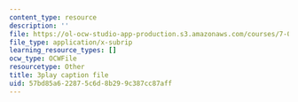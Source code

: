 ```yaml
---
content_type: resource
description: ''
file: https://ol-ocw-studio-app-production.s3.amazonaws.com/courses/7-01sc-fundamentals-of-biology-fall-2011/57bd85a622875c6d8b299c387cc87aff_uBRdfsz_YB4.vtt
file_type: application/x-subrip
learning_resource_types: []
ocw_type: OCWFile
resourcetype: Other
title: 3play caption file
uid: 57bd85a6-2287-5c6d-8b29-9c387cc87aff
---
```

